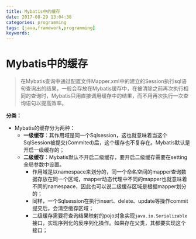 ```yaml
---
title: Mybatis中的缓存
date: 2017-08-29 13:04:38
categories: programming
tags: [java,framework,programming]
keywords: 
---
```


# Mybatis中的缓存 #
> 在Mybatis查询中通过配置文件Mapper.xml中的建立的Session执行sql语句查询出的结果，一般会存放在Mybatis缓存中，在被清除之前再次执行相同的查询时，Mybatis只用直接调用缓存中的结果，而不用再次执行一次查询语句以提高效率。

<!--more-->

**分类：**
- Mybatis的缓存分为两种：
	- **一级缓存**：其作用域是同一个Sqlsession，这也就意味着当这个SqlSession被提交(Commited)后，这个缓存也不复存在。Mybatis默认是开启一级缓存的；
	- **二级缓存**：Mybatis默认不开启二级缓存，要开启二级缓存需要在setting全局参数中设置。
		- 作用域是以namespace来划分的，同一个命名空间的mapper查询数据存放在同一个区域，mapper动态代理中不同的mapper也就意味着不同的namespace，因此也可以说二级缓存区域是根据mapper划分的；
		- 同样，一个Sqlsession在执行insert、delete、update等操作commit提交后，会清空缓存区域；
		- 二级缓存需要将查询结果映射的pojo对象实现`java.io.Serializable`接口，实现序列化的反序列化操作。如果存在父类，其都要实现这个接口；